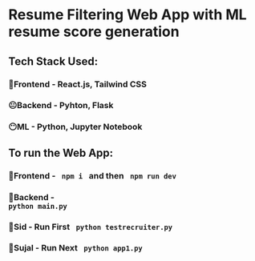 # Resume Filtering Web App with ML resume score generation

## Tech Stack Used:
### 🤩Frontend - React.js, Tailwind CSS
### 😐Backend - Pyhton, Flask
### 😶ML - Python, Jupyter Notebook 

## To run the Web App:
### 📂Frontend - <code> npm i </code>  and then <code> npm run dev </code> 
### 📂Backend - <code> python main.py </code> 
### 📂Sid - Run First <code> python testrecruiter.py </code> 
### 📂Sujal - Run Next <code> python app1.py </code> 
